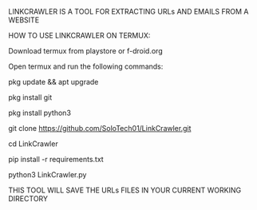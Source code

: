 LINKCRAWLER IS A TOOL FOR EXTRACTING URLs AND EMAILS FROM A WEBSITE

HOW TO USE LINKCRAWLER ON TERMUX:

Download termux from playstore or f-droid.org

Open termux and run the following commands:

pkg update && apt upgrade

pkg install git

pkg install python3

git clone https://github.com/SoloTech01/LinkCrawler.git

cd LinkCrawler

pip install -r requirements.txt

python3 LinkCrawler.py

THIS TOOL WILL SAVE THE URLs FILES IN YOUR CURRENT WORKING DIRECTORY


